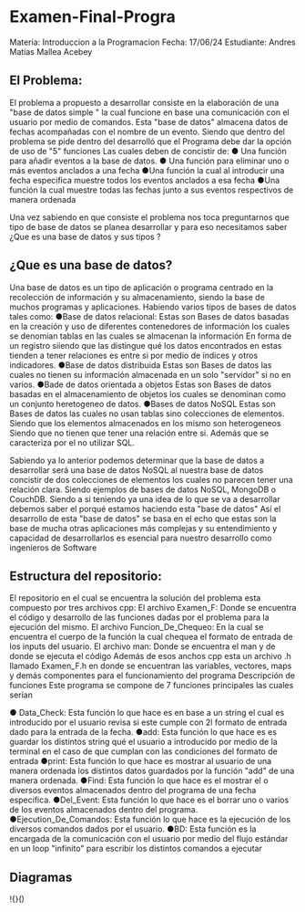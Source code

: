# Examen-Final-Progra
Materia: Introduccion a la Programacion       Fecha: 17/06/24
Estudiante: Andres Matias Mallea Acebey
## El Problema:
El problema a propuesto a desarrollar consiste en la elaboración de una "base de datos simple " la cual funcione en base una comunicación con el usuario por medio de comandos. Esta "base de datos" almacena datos de fechas acompañadas con el nombre de un evento.
Siendo que dentro del problema se pide dentro del desarrolló que el Programa debe dar la opción de uso de "5" funciones 
Las cuales deben de concistir de:
● Una función para añadir eventos a la base de datos.
● Una función para eliminar uno o más eventos anclados a  una fecha
●Una función la cual al introducir una fecha especifica muestre todos los eventos anclados a esa fecha
●Una función la cual muestre todas las fechas junto a sus eventos respectivos de manera ordenada

Una vez sabiendo en que consiste el problema nos toca preguntarnos que tipo de base de datos se planea desarrollar y para eso necesitamos saber ¿Que es una base de datos y sus tipos ?
## ¿Que es una base de datos?
Una base de datos es un tipo de aplicación o programa centrado en la recolección de información y su almacenamiento, siendo la base de muchos programas y aplicaciones.
Habiendo varios tipos de bases de datos tales como:
●Base de datos relacional:
Estas son Bases de datos basadas en la creación y uso de diferentes contenedores de información los cuales se denomian tablas  en las cuales se almacenan la información En forma de un registro siiendo que las distingue qué los datos encontrados en estas tienden a tener relaciones es entre si por medio de índices y otros indicadores.
●Base de datos distribuida 
Estas son Bases de datos las cuales no tienen su información almacenada en un solo "servidor" si no en varios.
●Bade de datos orientada a objetos 
Estas son Bases de datos basadas en el almacenamiento de objetos los cuales se denominan como un conjunto heretogeneo de datos.
●Bases de datos NoSQL
Estas son Bases de datos las cuales no usan tablas sino colecciones de elementos. Siendo que los elementos almacenados en los mismo son heterogeneos Siendo que no tienen que tener una relación entre si. Además que se caracteriza por el no utilizar SQL.


Sabiendo ya lo anterior  podemos determinar que la base de datos a desarrollar será una base de datos NoSQL al nuestra base de datos concistir de dos colecciones de elementos los cuales no parecen tener una relación clara. Siendo ejemplos de bases de datos NoSQL, MongoDB o CouchDB.
Siendo a si teniendo ya una idea de lo que se va a desarrollar debemos saber el porqué estamos haciendo esta "base de datos"
Así el desarrollo de esta "base de datos" se basa en el echo que estas son la base de mucha otras aplicaciones más complejas y su entendimiento y capacidad de desarrollarlos es esencial para nuestro desarrollo como ingenieros de Software
## Estructura del repositorio:
El repositorio en el cual se encuentra la solución del problema esta compuesto por tres archivos cpp:
El archivo Examen_F:
Donde se encuentra el código y desarrollo de las funciones dadas por el problema para la ejecución del mismo.
El archivo Funcion_De_Chequeo:
En la cual se encuentra el cuerpo de la función la cual chequea el formato de entrada de los inputs del usuario.
El archivo man:
Donde se encuentra el man y de donde se ejecuta el código 
Además de esos anchos cpp esta un archivo .h llamado Examen_F.h en donde se encuentran las variables, vectores, maps y demás componentes para el funcionamiento del programa
Descripción de funciones 
Este programa se compone de 7 funciones principales las cuales serían 

● Data_Check:
Esta función lo que hace es en base a un string el cual es introducido por el usuario revisa si este cumple con 2l formato de entrada dado para la entrada de la fecha.
●add:
Esta función lo que hace es es guardar los distintos string qué el usuario a introducido por medio de la terminal en el caso de que cumplan con las condiciones del formato de entrada
●print:
Esta función lo que hace es mostrar al usuario de una manera ordenada los distintos datos guardados por la función "add" de una manera ordenada.
●Find:
Esta función lo que hace es el mostrar el o diversos eventos almacenados dentro del programa de una fecha especifica.
●Del_Event: 
Esta función lo que hace es el borrar uno o varios de los eventos almacenados dentro del programa.
●Ejecution_De_Comandos: 
Esta función lo que hace es la ejecución de los diversos comandos dados por el usuario.
●BD:
Esta función es la encargada de la comunicación con el usuario por medio del flujo estándar en un loop "infinito" para escribir los distintos comandos a ejecutar
## Diagramas
!{}()